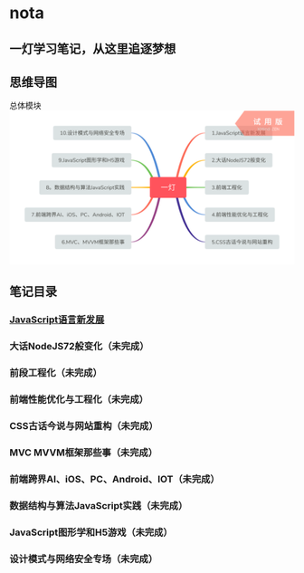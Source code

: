 # nota
## 一灯学习笔记，从这里追逐梦想

## 思维导图
总体模块
![](https://github.com/hubvue/nota/blob/master/image/main.png?raw=true)

## 笔记目录
### [JavaScript语言新发展](https://github.com/hubvue/nota/blob/master/nota/%E7%AC%AC%E4%B8%80%E6%9D%BF%E5%9D%97.md)
### 大话NodeJS72般变化（未完成）

### 前段工程化（未完成）

### 前端性能优化与工程化（未完成）

### CSS古话今说与网站重构（未完成）

### MVC MVVM框架那些事（未完成）

### 前端跨界AI、iOS、PC、Android、IOT（未完成）

### 数据结构与算法JavaScript实践（未完成）

### JavaScript图形学和H5游戏（未完成）

### 设计模式与网络安全专场（未完成）



